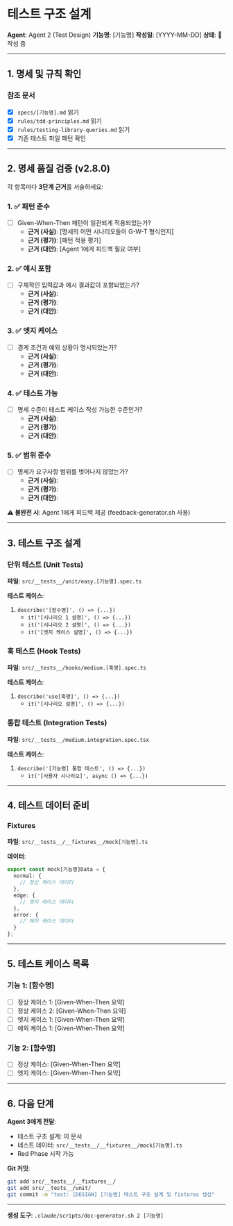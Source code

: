 # 테스트 구조 설계

**Agent**: Agent 2 (Test Design)
**기능명**: [기능명]
**작성일**: [YYYY-MM-DD]
**상태**: 🚧 작성 중

---

## 1. 명세 및 규칙 확인

### 참조 문서
- [x] `specs/[기능명].md` 읽기
- [x] `rules/tdd-principles.md` 읽기
- [x] `rules/testing-library-queries.md` 읽기
- [x] 기존 테스트 파일 패턴 확인

---

## 2. 명세 품질 검증 (v2.8.0)

각 항목마다 **3단계 근거**를 서술하세요:

### 1. ✅ 패턴 준수
- [ ] Given-When-Then 패턴이 일관되게 적용되었는가?
  - **근거 (사실)**: [명세의 어떤 시나리오들이 G-W-T 형식인지]
  - **근거 (평가)**: [패턴 적용 평가]
  - **근거 (대안)**: [Agent 1에게 피드백 필요 여부]

### 2. ✅ 예시 포함
- [ ] 구체적인 입력값과 예시 결과값이 포함되었는가?
  - **근거 (사실)**:
  - **근거 (평가)**:
  - **근거 (대안)**:

### 3. ✅ 엣지 케이스
- [ ] 경계 조건과 예외 상황이 명시되었는가?
  - **근거 (사실)**:
  - **근거 (평가)**:
  - **근거 (대안)**:

### 4. ✅ 테스트 가능
- [ ] 명세 수준이 테스트 케이스 작성 가능한 수준인가?
  - **근거 (사실)**:
  - **근거 (평가)**:
  - **근거 (대안)**:

### 5. ✅ 범위 준수
- [ ] 명세가 요구사항 범위를 벗어나지 않았는가?
  - **근거 (사실)**:
  - **근거 (평가)**:
  - **근거 (대안)**:

**⚠️ 불완전 시**: Agent 1에게 피드백 제공 (feedback-generator.sh 사용)

---

## 3. 테스트 구조 설계

### 단위 테스트 (Unit Tests)
**파일**: `src/__tests__/unit/easy.[기능명].spec.ts`

**테스트 케이스**:
1. `describe('[함수명]', () => {...})`
   - `it('[시나리오 1 설명]', () => {...})`
   - `it('[시나리오 2 설명]', () => {...})`
   - `it('[엣지 케이스 설명]', () => {...})`

### 훅 테스트 (Hook Tests)
**파일**: `src/__tests__/hooks/medium.[훅명].spec.ts`

**테스트 케이스**:
1. `describe('use[훅명]', () => {...})`
   - `it('[시나리오 설명]', () => {...})`

### 통합 테스트 (Integration Tests)
**파일**: `src/__tests__/medium.integration.spec.tsx`

**테스트 케이스**:
1. `describe('[기능명] 통합 테스트', () => {...})`
   - `it('[사용자 시나리오]', async () => {...})`

---

## 4. 테스트 데이터 준비

### Fixtures
**파일**: `src/__tests__/__fixtures__/mock[기능명].ts`

**데이터**:
```typescript
export const mock[기능명]Data = {
  normal: {
    // 정상 케이스 데이터
  },
  edge: {
    // 엣지 케이스 데이터
  },
  error: {
    // 에러 케이스 데이터
  }
};
```

---

## 5. 테스트 케이스 목록

### 기능 1: [함수명]
- [ ] 정상 케이스 1: [Given-When-Then 요약]
- [ ] 정상 케이스 2: [Given-When-Then 요약]
- [ ] 엣지 케이스 1: [Given-When-Then 요약]
- [ ] 예외 케이스 1: [Given-When-Then 요약]

### 기능 2: [함수명]
- [ ] 정상 케이스: [Given-When-Then 요약]
- [ ] 엣지 케이스: [Given-When-Then 요약]

---

## 6. 다음 단계

**Agent 3에게 전달**:
- 테스트 구조 설계: 이 문서
- 테스트 데이터: `src/__tests__/__fixtures__/mock[기능명].ts`
- Red Phase 시작 가능

**Git 커밋**:
```bash
git add src/__tests__/__fixtures__/
git add src/__tests__/unit/
git commit -m "test: [DESIGN] [기능명] 테스트 구조 설계 및 fixtures 생성"
```

---

**생성 도구**: `.claude/scripts/doc-generator.sh 2 [기능명]`

